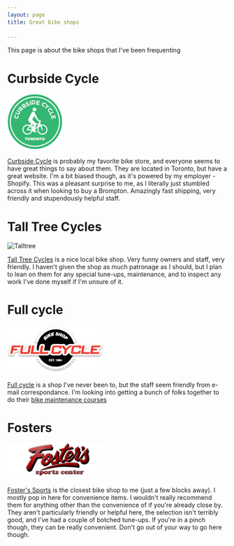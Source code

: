 ```yaml
---
layout: page
title: Great bike shops

---
```


This page is about the bike shops that I've been frequenting

# Curbside Cycle

![Curbside](/images/curbside.png)

[Curbside Cycle](https://curbsidecycle.com/) is probably my favorite bike store, and everyone seems to have great things to say about them. They are located in Toronto, but have a great website. I'm a bit biased though, as it's powered by my employer - Shopify. This was a pleasant surprise to me, as I literally just stumbled across it when looking to buy a Brompton. Amazingly fast shipping, very friendly and stupendously helpful staff.

# Tall Tree Cycles

![Talltree](/images/t2.png)

[Tall Tree Cycles](http://talltreecycles.ca/) is a nice local bike shop. Very funny owners and staff, very friendly. I haven't given the shop as much patronage as I should, but I plan to lean on them for any special tune-ups, maintenance, and to inspect any work I've done myself if I'm unsure of it.

# Full cycle

![Full Cycle](/images/fullcycle.png)

[Full cycle](http://fullcycle.ca/) is a shop I've never been to, but the staff seem friendly from e-mail correspondance. I'm looking into getting a bunch of folks together to do their [bike maintenance courses](http://fullcycle.ca/bike-mechanics-courses/)

# Fosters

![Fosters](/images/fosters.png)

[Foster's Sports](http://www.fosterssports.ca/) is the closest bike shop to me (just a few blocks away). I mostly pop in here for convenience items. I wouldn't really recommend them for anything other than the convenience of if you're already close by. They aren't particularly friendly or helpful here, the selection isn't terribly good, and I've had a couple of botched tune-ups. If you're in a pinch though, they can be really convenient. Don't go out of your way to go here though.
